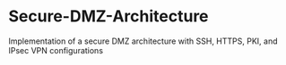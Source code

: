 # Secure-DMZ-Architecture
Implementation of a secure DMZ architecture with SSH, HTTPS, PKI, and IPsec VPN configurations
